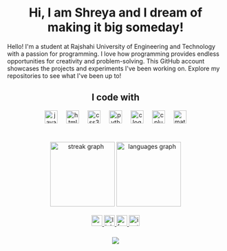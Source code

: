 <h1 align="center">Hi, I am Shreya and I dream of making it big someday!</h1>

<p align="left">Hello! I'm a student at Rajshahi University of Engineering and Technology with a passion for programming. I love how programming provides endless opportunities for creativity and problem-solving. This GitHub account showcases the projects and experiments I've been working on. Explore my repositories to see what I've been up to!</p>

<h2 align="center">I code with</h2>

<div align="center">
  <img src="https://cdn.jsdelivr.net/gh/devicons/devicon/icons/javascript/javascript-original.svg" height="30" alt="javascript logo"  />
  <img width="12" />
  <img src="https://cdn.jsdelivr.net/gh/devicons/devicon/icons/html5/html5-original.svg" height="30" alt="html5 logo"  />
  <img width="12" />
  <img src="https://cdn.jsdelivr.net/gh/devicons/devicon/icons/css3/css3-original.svg" height="30" alt="css3 logo"  />
  <img width="12" />
  <img src="https://cdn.jsdelivr.net/gh/devicons/devicon/icons/python/python-original.svg" height="30" alt="python logo"  />
  <img width="12" />
  <img src="https://skillicons.dev/icons?i=c" height="30" alt="c logo"  />
  <img width="12" />
  <img src="https://skillicons.dev/icons?i=cpp" height="30" alt="cplusplus logo"  />
  <img width="12" />
  <img src="https://skillicons.dev/icons?i=matlab" height="30" alt="matlab logo"  />
</div>

 <br clear="both">


###

<div align="center">
  <img src="https://streak-stats.demolab.com?user=SarafAnzumShreya&locale=en&mode=daily&theme=blue-green&hide_border=false&border_radius=5" height="150" alt="streak graph"  />




  <img src="https://github-readme-stats.vercel.app/api/top-langs?username=SarafAnzumShreya&locale=en&hide_title=false&layout=compact&card_width=320&langs_count=5&theme=blue-green&hide_border=false" height="150" alt="languages graph"  />
</div>

<br clear="both">


<div align="center">
  <a href="sasshreya2001@gmail.com" target="_blank">
    <img src="https://img.shields.io/static/v1?message=Gmail&logo=gmail&label=&color=D14836&logoColor=white&labelColor=&style=flat" height="25" alt="gmail logo"  />
  </a>
  <a href="https://www.linkedin.com/in/saraf-anzum-shreya-519275226?utm_source=share&utm_campaign=share_via&utm_content=profile&utm_medium=android_app" target="_blank">
    <img src="https://img.shields.io/static/v1?message=LinkedIn&logo=linkedin&label=&color=0077B5&logoColor=white&labelColor=&style=flat" height="25" alt="linkedin logo"  />
  </a>
  <a href="https://www.facebook.com/share/n4VWDoY53WiZNYC9/?mibextid=qi2Omg" target="_blank">
  <img src="https://img.shields.io/static/v1?message=Facebook&logo=facebook&label=&color=1877F2&logoColor=white&labelColor=&style=flat" height="25" alt="facebook logo"  />
   </a>
  <a href="https://instagram.com/taylorshreya13" target="_blank">
  <img src="https://img.shields.io/static/v1?message=Instagram&logo=instagram&label=&color=E4405F&logoColor=white&labelColor=&style=flat" height="25" alt="instagram logo"  />
  </a>
</div>

###
<div align="center">
  <img src="https://visitor-badge.laobi.icu/badge?page_id=SarafAnzumShreya.SarafAnzumShreya&"  />

</div>


<!--
**SarafAnzumShreya/SarafAnzumShreya** is a ✨ _special_ ✨ repository because its `README.md` (this file) appears on your GitHub profile.

Here are some ideas to get you started:

- 🔭 I’m currently working on ...
- 🌱 I’m currently learning ...
- 👯 I’m looking to collaborate on ...
- 🤔 I’m looking for help with ...
- 💬 Ask me about ...
- 📫 How to reach me: ...
- 😄 Pronouns: ...
- ⚡ Fun fact: ...
-->
